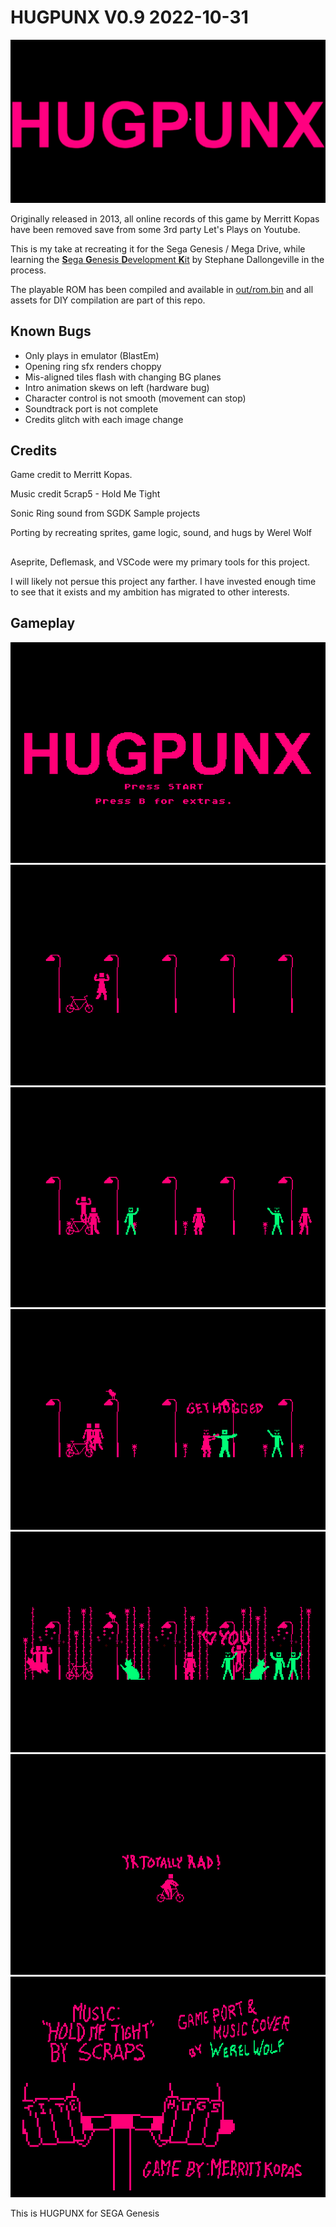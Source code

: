 # HUGPUNX V0.9  2022-10-31

![HUGPUNX title screen](./img/1title.png)


Originally released in 2013, all online records of this game by Merritt Kopas have been removed save from some 3rd party Let's Plays on Youtube.

This is my take at recreating it for the Sega Genesis / Mega Drive, while learning the [**S**ega **G**enesis **D**evelopment **K**it](https://github.com/Stephane-D/SGDK) by Stephane Dallongeville in the process.

The playable ROM has been compiled and available in [out/rom.bin](./out/rom.bin) and all assets for DIY compilation are part of this repo.


##  Known Bugs

- Only plays in emulator (BlastEm)
- Opening ring sfx renders choppy
- Mis-aligned tiles flash with changing BG planes
- Intro animation skews on left (hardware bug)
- Character control is not smooth (movement can stop)
- Soundtrack port is not complete
- Credits glitch with each image change

## Credits

Game credit to Merritt Kopas.

Music credit 5crap5 - Hold Me Tight

Sonic Ring sound from SGDK Sample projects

Porting by recreating sprites, game logic, sound, and hugs by Werel Wolf

##

Aseprite, Deflemask, and VSCode were my primary tools for this project.


I will likely not persue this project any farther.  I have invested enough time to see that it exists and my ambition has migrated to other interests.

## Gameplay

![](./img/screencap1.png)
![](./img/screencap2.png)
![](./img/screencap3.png)
![](./img/screencap4.png)
![](./img/screencap5.png)
![](./img/screencap6.png)
![](./img/screencap7.png)

This is HUGPUNX for SEGA Genesis
